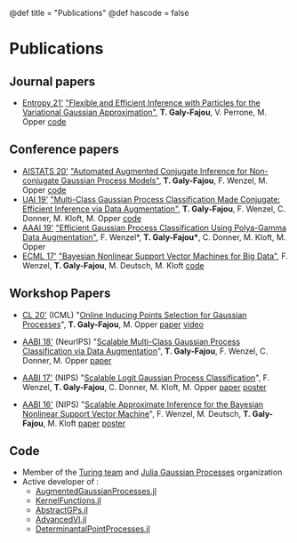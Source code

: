 @def title = "Publications"
@def hascode = false

# Publications

## Journal papers

- [Entropy 21'](https://www.mdpi.com/journal/entropy) ["Flexible and Efficient Inference with Particles for the Variational Gaussian Approximation"](https://www.mdpi.com/1099-4300/23/8/990), **T. Galy-Fajou**, V. Perrone, M. Opper [code]()

## Conference papers

- [AISTATS 20'](https://www.aistats.org/) ["Automated Augmented Conjugate Inference for Non-conjugate Gaussian Process Models"](https://arxiv.org/abs/2002.11451), **T. Galy-Fajou**, F. Wenzel, M. Opper [code](https://github.com/theogf/AutoConjGP_Exp)
- [UAI 19'](http://www.auai.org/uai2019/) ["Multi-Class Gaussian Process Classification Made Conjugate: Efficient Inference via Data Augmentation"](https://arxiv.org/abs/1905.09670), **T. Galy-Fajou**, F. Wenzel, C. Donner, M. Kloft, M. Opper [code](https://github.com/theogf/MultiClassGPC)
- [AAAI 19'](https://aaai.org/Conferences/AAAI-19/) ["Efficient Gaussian Process Classification Using Polya-Gamma Data Augmentation"](https://arxiv.org/abs/1802.06383), F. Wenzel\*, **T. Galy-Fajou\***, C. Donner, M. Kloft, M. Opper
- [ECML 17'](http://ecmlpkdd2017.ijs.si/) ["Bayesian Nonlinear Support Vector Machines for Big Data"](http://ecmlpkdd2017.ijs.si/papers/paperID502.pdf), F. Wenzel, **T. Galy-Fajou**, M. Deutsch,  M. Kloft [code](https://github.com/theogf/BayesianSVM)

## Workshop Papers

- [CL 20'](https://sites.google.com/view/cl-icml/home?authuser=0) (ICML) "[Online Inducing Points Selection for Gaussian Processes](https://drive.google.com/file/d/1IPTUBfY_b2WElTWBIVU4lrbHcXnbTWdB/view?usp=sharing)", **T. Galy-Fajou**, M. Opper [paper](https://drive.google.com/file/d/1IPTUBfY_b2WElTWBIVU4lrbHcXnbTWdB/view?usp=sharing) [video](https://youtu.be/aR_viPWNv1U)
- [AABI 18'](http://approximateinference.org/2018/) (NeurIPS) "[Scalable Multi-Class Gaussian Process Classification via Data Augmentation](http://approximateinference.org/2018/accepted/GalyFajouEtAl2018.pdf)", **T. Galy-Fajou**, F. Wenzel, C. Donner, M. Opper [paper](http://approximateinference.org/2018/accepted/GalyFajouEtAl2018.pdf)

- [AABI 17'](http://approximateinference.org/2017/)  (NIPS) "[Scalable Logit Gaussian Process Classification](http://approximateinference.org/2017/accepted/WenzelEtAl2017.pdf)", F. Wenzel, **T. Galy-Fajou**, C. Donner, M. Kloft, M. Opper [paper](http://approximateinference.org/2017/accepted/WenzelEtAl2017.pdf) [poster](http://approximateinference.org/2017/accepted/WenzelEtAl2017_poster.pdf)
- [AABI 16'](http://approximateinference.org/2016/) (NIPS) "[Scalable Approximate Inference for the Bayesian Nonlinear Support Vector Machine](http://approximateinference.org/2016/accepted/WenzelEtAl2016.pdf)", F. Wenzel, M. Deutsch, **T. Galy-Fajou**, M. Kloft [paper](http://approximateinference.org/2016/accepted/WenzelEtAl2016.pdf) [poster](http://approximateinference.org/2016/accepted/WenzelEtAl2016_poster.pdf)

## Code

- Member of the [Turing team](https://turing.ml/dev/) and [Julia Gaussian Processes](https://github.com/JuliaGaussianProcesses) organization
- Active developer of :
  - [AugmentedGaussianProcesses.jl](https://github.com/theogf/AugmentedGaussianProcesses.jl)
  - [KernelFunctions.jl](https://github.com/JuliaGaussianProcesses/KernelFunctions.jl)
  - [AbstractGPs.jl](https://github.com/JuliaGaussianProcesses/AbstractGPs.jl)
  - [AdvancedVI.jl](https://github.com/TuringLang/AdvancedVI.jl)
  - [DeterminantalPointProcesses.jl](https://github.com/theogf/DeterminantalPointProcesses.jl)